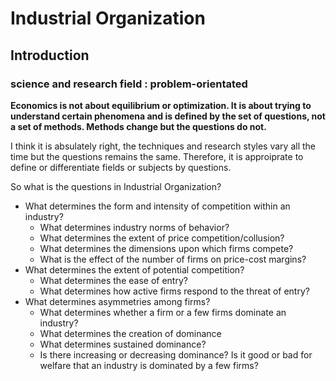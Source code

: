 # Industrial Organization 

## Introduction 

### science and research field : problem-orientated


**Economics is not about equilibrium or optimization. It is about trying to understand certain phenomena and is defined by the set of questions, not a set of methods. Methods change but the questions do not.**

I think it is absulately right, the techniques and research styles vary all the time but the questions remains the same. Therefore, it is approiprate to define or differentiate fields or subjects by questions.

So what is the questions in Industrial Organization? 

* What determines the form and intensity of competition within an industry?
	* What determines industry norms of behavior?
	* What determines the extent of price competition/collusion?
	* What determines the dimensions upon which firms compete?
	* What is the effect of the number of firms on price-cost margins?
* What determines the extent of potential competition?
	* What determines the ease of entry?
	* What determines how active firms respond to the threat of entry?
* What determines asymmetries among firms?
	* What determines whether a firm or a few firms dominate an industry?
	* What determines the creation of dominance
	* What determines sustained dominance?
	* Is there increasing or decreasing dominance? Is it good or bad for welfare that an industry is dominated by a few firms?

